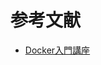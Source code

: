 # 参考文献
- [Docker入門講座](https://www.youtube.com/watch?v=lZD1MIHwMBY&list=PLs3eD4QT7ow6O5wyRRnRCvB7JMuq_D3-D&index=2)